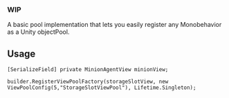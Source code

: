 ### WIP
A basic pool implementation that lets you easily register any Monobehavior as a Unity objectPool.

## Usage
```
[SerializeField] private MinionAgentView minionView;

builder.RegisterViewPoolFactory(storageSlotView, new ViewPoolConfig(5,"StorageSlotViewPool"), Lifetime.Singleton);
```

